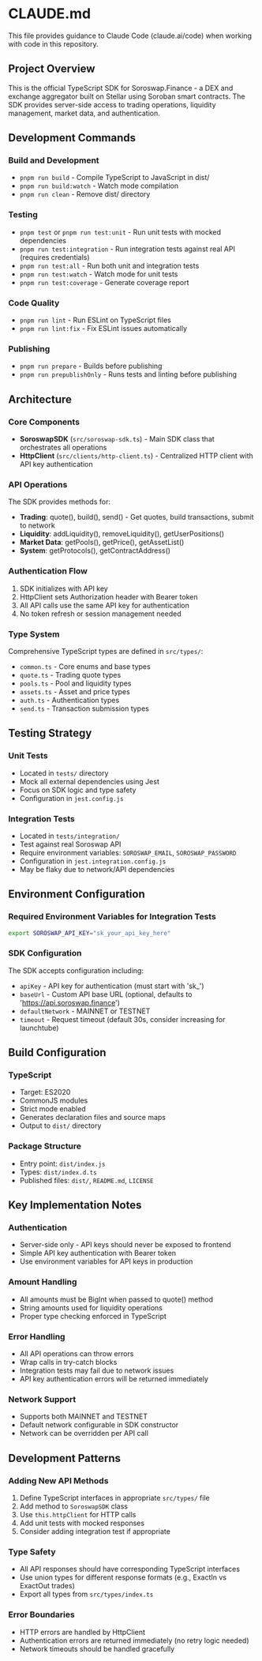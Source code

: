 # CLAUDE.md

This file provides guidance to Claude Code (claude.ai/code) when working with code in this repository.

## Project Overview

This is the official TypeScript SDK for Soroswap.Finance - a DEX and exchange aggregator built on Stellar using Soroban smart contracts. The SDK provides server-side access to trading operations, liquidity management, market data, and authentication.

## Development Commands

### Build and Development
- `pnpm run build` - Compile TypeScript to JavaScript in dist/
- `pnpm run build:watch` - Watch mode compilation
- `pnpm run clean` - Remove dist/ directory

### Testing
- `pnpm test` or `pnpm run test:unit` - Run unit tests with mocked dependencies
- `pnpm run test:integration` - Run integration tests against real API (requires credentials)
- `pnpm run test:all` - Run both unit and integration tests
- `pnpm run test:watch` - Watch mode for unit tests
- `pnpm run test:coverage` - Generate coverage report

### Code Quality
- `pnpm run lint` - Run ESLint on TypeScript files
- `pnpm run lint:fix` - Fix ESLint issues automatically

### Publishing
- `pnpm run prepare` - Builds before publishing
- `pnpm run prepublishOnly` - Runs tests and linting before publishing

## Architecture

### Core Components
- **SoroswapSDK** (`src/soroswap-sdk.ts`) - Main SDK class that orchestrates all operations
- **HttpClient** (`src/clients/http-client.ts`) - Centralized HTTP client with API key authentication

### API Operations
The SDK provides methods for:
- **Trading**: quote(), build(), send() - Get quotes, build transactions, submit to network
- **Liquidity**: addLiquidity(), removeLiquidity(), getUserPositions()
- **Market Data**: getPools(), getPrice(), getAssetList()
- **System**: getProtocols(), getContractAddress()

### Authentication Flow
1. SDK initializes with API key
2. HttpClient sets Authorization header with Bearer token
3. All API calls use the same API key for authentication
4. No token refresh or session management needed

### Type System
Comprehensive TypeScript types are defined in `src/types/`:
- `common.ts` - Core enums and base types
- `quote.ts` - Trading quote types
- `pools.ts` - Pool and liquidity types
- `assets.ts` - Asset and price types
- `auth.ts` - Authentication types
- `send.ts` - Transaction submission types

## Testing Strategy

### Unit Tests
- Located in `tests/` directory
- Mock all external dependencies using Jest
- Focus on SDK logic and type safety
- Configuration in `jest.config.js`

### Integration Tests
- Located in `tests/integration/`
- Test against real Soroswap API
- Require environment variables: `SOROSWAP_EMAIL`, `SOROSWAP_PASSWORD`
- Configuration in `jest.integration.config.js`
- May be flaky due to network/API dependencies

## Environment Configuration

### Required Environment Variables for Integration Tests
```bash
export SOROSWAP_API_KEY="sk_your_api_key_here"
```

### SDK Configuration
The SDK accepts configuration including:
- `apiKey` - API key for authentication (must start with 'sk_')
- `baseUrl` - Custom API base URL (optional, defaults to 'https://api.soroswap.finance')
- `defaultNetwork` - MAINNET or TESTNET
- `timeout` - Request timeout (default 30s, consider increasing for launchtube)

## Build Configuration

### TypeScript
- Target: ES2020
- CommonJS modules
- Strict mode enabled
- Generates declaration files and source maps
- Output to `dist/` directory

### Package Structure
- Entry point: `dist/index.js`
- Types: `dist/index.d.ts`
- Published files: `dist/`, `README.md`, `LICENSE`

## Key Implementation Notes

### Authentication
- Server-side only - API keys should never be exposed to frontend
- Simple API key authentication with Bearer token
- Use environment variables for API keys in production

### Amount Handling
- All amounts must be BigInt when passed to quote() method
- String amounts used for liquidity operations
- Proper type checking enforced in TypeScript

### Error Handling
- All API operations can throw errors
- Wrap calls in try-catch blocks
- Integration tests may fail due to network issues
- API key authentication errors will be returned immediately

### Network Support
- Supports both MAINNET and TESTNET
- Default network configurable in SDK constructor
- Network can be overridden per API call

## Development Patterns

### Adding New API Methods
1. Define TypeScript interfaces in appropriate `src/types/` file
2. Add method to `SoroswapSDK` class
3. Use `this.httpClient` for HTTP calls
4. Add unit tests with mocked responses
5. Consider adding integration test if appropriate

### Type Safety
- All API responses should have corresponding TypeScript interfaces
- Use union types for different response formats (e.g., ExactIn vs ExactOut trades)
- Export all types from `src/types/index.ts`

### Error Boundaries
- HTTP errors are handled by HttpClient
- Authentication errors are returned immediately (no retry logic needed)
- Network timeouts should be handled gracefully